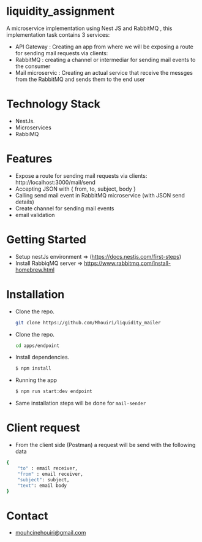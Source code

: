 # liquidity_assignment

A microservice implementation using Nest JS and RabbitMQ , this implementation task contains 3 services:
- API Gateway : Creating an app from where we will be exposing a route for sending mail requests via clients:
- RabbitMQ : creating a channel or intermediar for sending mail events to the consumer
- Mail microservic : Creating an actual service that receive the messges from the RabbitMQ and sends them to the end user

# Technology Stack
* NestJs.
* Microservices
* RabbiMQ

# Features
* Expose a route for sending mail requests via clients: http://localhost:3000/mail/send
* Accepting JSON with { from, to, subject, body }
* Calling send mail event in RabbitMQ microservice (with JSON send
details)
* Create channel for sending mail events
* email validation


# Getting Started
* Setup nestJs environment => (https://docs.nestjs.com/first-steps)
* Install RabbiqMQ server => https://www.rabbitmq.com/install-homebrew.html

# Installation
* Clone the repo.
   ```sh
   git clone https://github.com/Mhouiri/liquidity_mailer
   ```
* Clone the repo.
   ```sh
   cd apps/endpoint
   ```
* Install dependencies.
   ```bash
   $ npm install
   ```

* Running the app

   ```bash
   $ npm run start:dev endpoint
   ```
* Same installation steps will be done for ```mail-sender```

# Client request

* From the client side (Postman) a request will be send with the following data 

```bash
{
    "to" : email receiver,
    "from" : email receiver,
    "subject": subject,
    "text": email body
}
```

# Contact
* mouhcinehouiri@gmail.com


